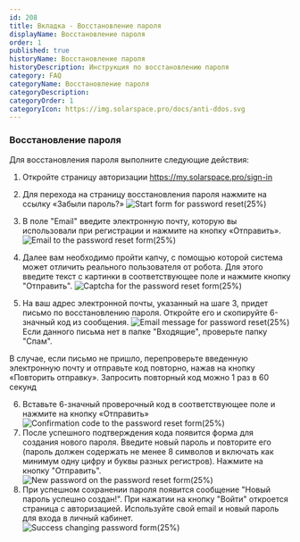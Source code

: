 ```yaml
---
id: 208
title: Вкладка - Восстановление пароля
displayName: Восстановление пароля
order: 1
published: true
historyName: Восстановление пароля
historyDescription: Инструкция по восстановлению пароля
category: FAQ
categoryName: Восстановление пароля
categoryDescription: 
categoryOrder: 1
categoryIcon: https://img.solarspace.pro/docs/anti-ddos.svg
---
```


### Восстановление пароля
Для восстановления пароля выполните следующие действия:

1. Откройте страницу авторизации https://my.solarspace.pro/sign-in

2. Для перехода на страницу восстановления пароля нажмите на ссылку «Забыли пароль?»
![Start form for password reset(25%)](https://img.solarspace.pro/docs/rst-pass-start-form.jpg)
3. В поле "Email" введите электронную почту, которую вы использовали при регистрации и нажмите на кнопку «Отправить».
![Email to the password reset form(25%)](https://img.solarspace.pro/docs/rst-pass-enter-email.jpg)
4. Далее вам необходимо пройти капчу, с помощью которой система может отличить реального пользователя от робота. Для этого введите текст с картинки в соответствующее поле и нажмите кнопку "Отправить". 
![Captcha for the password reset form(25%)](https://img.solarspace.pro/docs/rst-pass-captcha.jpg)
5. На ваш адрес электронной почты, указанный на шаге 3, придет письмо по восстановлению пароля. Откройте его и скопируйте 6-значный код из сообщения. 
![Email message for password reset(25%)](https://img.solarspace.pro/docs/rst-pass-email-message.jpg)
Если данного письма нет в папке "Входящие", проверьте папку "Спам".

В случае, если письмо не пришло, перепроверьте введенную электронную почту и отправьте код повторно, нажав на кнопку «Повторить отправку». Запросить повторный код можно 1 раз в 60 секунд

6. Вставьте 6-значный проверочный код в соответствующее поле и нажмите на кнопку «Отправить»
![Confirmation code to the password reset form(25%)](https://img.solarspace.pro/docs/rst-pass-confirmation-code.jpg)
7. После успешного подтверждения кода появится форма для создания нового пароля. Введите новый пароль и повторите его (пароль должен содержать не менее 8 символов и включать как минимум одну цифру и буквы разных регистров).
Нажмите на кнопку "Отправить".
![New password on the password reset form(25%)](https://img.solarspace.pro/docs/rst-pass-creation-new-password.jpg)
8. При успешном сохранении пароля появится сообщение "Новый пароль успешно создан!". При нажатии на кнопку "Войти" откроется страница с авторизацией. Используйте свой email и новый пароль для входа в личный кабинет.
![Success changing password form(25%)](https://img.solarspace.pro/docs/rst-pass-success-changing-password.jpg)
